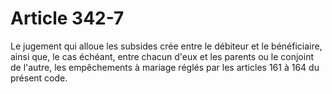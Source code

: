 # Article 342-7

Le jugement qui alloue les subsides crée entre le débiteur et le bénéficiaire, ainsi que, le cas échéant, entre chacun d'eux et les parents ou le conjoint de l'autre, les empêchements à mariage réglés par les articles 161 à 164 du présent code.